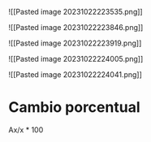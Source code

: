 ![[Pasted image 20231022223535.png]]


![[Pasted image 20231022223846.png]]

![[Pasted image 20231022223919.png]]

![[Pasted image 20231022224005.png]]

![[Pasted image 20231022224041.png]]

# Cambio porcentual
Ax/x * 100